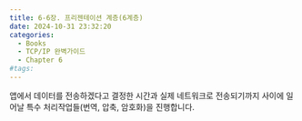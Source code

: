 ```yaml
---
title: 6-6장. 프리젠테이션 계층(6계층)
date: 2024-10-31 23:32:20
categories:
  - Books
  - TCP/IP 완벽가이드
  - Chapter 6
#tags:
---
```

앱에서 데이터를 전송하겠다고 결정한 시간과 실제 네트워크로 전송되기까지 사이에 일어날 특수 처리작업들(번역, 압축, 암호화)을 진행합니다.
